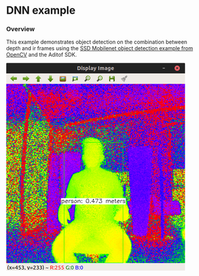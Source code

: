 # DNN example

### Overview
This example demonstrates object detection on the combination between depth and ir frames using the [SSD Mobilenet object detection example from OpenCV](https://github.com/opencv/opencv/blob/3.4.0/samples/dnn/ssd_mobilenet_object_detection.cpp) and the Aditof SDK.

![Display Image](https://github.com/analogdevicesinc/aditof_sdk/blob/master/doc/img/dnn.png)
